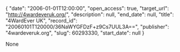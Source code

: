 {
  "date": "2006-01-01T12:00:00", 
  "open_access": true, 
  "target_url": "http://4wardeveruk.org/", 
  "description": null, 
  "end_date": null, 
  "title": "4WardEver UK", 
  "record_id": "20060101T120000/36NaWYGFDzF+z9Cs7UUL3A==", 
  "publisher": "4wardeveruk.org", 
  "slug": 60293330, 
  "start_date": null
}

None